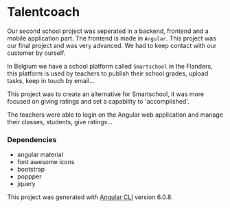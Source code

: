 # Talentcoach
Our second school project was seperated in a backend, frontend and a mobile application part. The frontend is made in `Angular`.
This project was our final project and was very advanced. We had to keep contact with our customer by ourself.

In Belgium we have a school platform called `Smartschool` in the Flanders, this platform is used by teachers to publish their school grades, upload tasks, keep in touch by email...

This project was to create an alternative for Smartschool, it was more focused on giving ratings and set a capability to 'accomplished'.

The teachers were able to login on the Angular web application and manage their classes, students, give ratings...

### Dependencies
* angular material
* font awesome icons
* bootstrap
* poppper
* jquery

This project was generated with [Angular CLI](https://github.com/angular/angular-cli) version 6.0.8.
